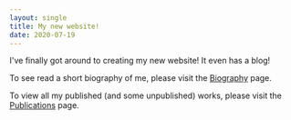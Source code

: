 ```yaml
---
layout: single
title: My new website!
date: 2020-07-19
---
```


I've finally got around to creating my new website! It even has a blog!

To see read a short biography of me, please visit the [Biography](
/biography.html)
page.

To view all my published (and some unpublished) works, please visit the
[Publications](/papers.html) page.
